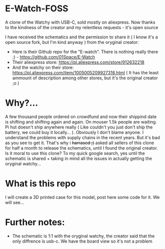 # E-Watch-FOSS
A clone of the Watchy with USB-C, sold mostly on aliexpress. Now thanks to the kindness of the creator and my relentless requests - it's open source

I have received the schematics and the permission to share it ( I know it's a open source fork, but I'm kind anyway ) from the oryginal creator:
- Here is their Github repo for the "E-watch". There is nothing really there ;) - https://github.com/01Space/E-Watch
- Their aliexpress store: https://pl.aliexpress.com/store/912632218
- And the watchy on their store: https://pl.aliexpress.com/item/1005005209927318.html ( It has the least ammount of description among other stores, but it's the original creator ;o )

# Why?...
A few thousand people ordered on crowdfund and now their shippind date is shifting and shifting again and again. On mouser 1.5k people are waiting. Pi hut doesn't ship anywhere really ( Like couldn't you just don't ship the battery, we could buy it locally... ). Obviously I don't blame anyone. I understand the problems with supply chains in the recent years. But it's bad as you see to get it. That's why i ~~harrased ;)~~ asked all sellers of this clone for half a month to release the schematics, until I found the original creator. Is it moral to use this clone? To my quick google search, yes until the schematic is shared + taking in mind all the issues in actually getting the oryginal watchy...

# What is this repo
I will create a 3D printed case for this model, post here some code for it. We will see...

# Further notes:
- The schematic is 1:1 with the oryginal watchy, the creator said that the only diffrence is usb-c. We have the board view so it's not a problem
